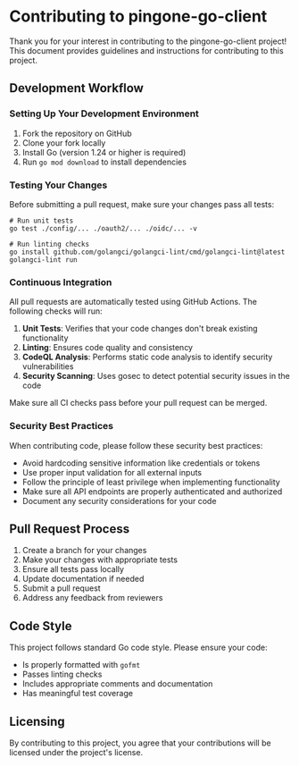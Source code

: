 # Contributing to pingone-go-client

Thank you for your interest in contributing to the pingone-go-client project! This document provides guidelines and instructions for contributing to this project.

## Development Workflow

### Setting Up Your Development Environment

1. Fork the repository on GitHub
2. Clone your fork locally
3. Install Go (version 1.24 or higher is required)
4. Run `go mod download` to install dependencies

### Testing Your Changes

Before submitting a pull request, make sure your changes pass all tests:

```shell
# Run unit tests
go test ./config/... ./oauth2/... ./oidc/... -v

# Run linting checks
go install github.com/golangci/golangci-lint/cmd/golangci-lint@latest
golangci-lint run
```

### Continuous Integration

All pull requests are automatically tested using GitHub Actions. The following checks will run:

1. **Unit Tests**: Verifies that your code changes don't break existing functionality
2. **Linting**: Ensures code quality and consistency
3. **CodeQL Analysis**: Performs static code analysis to identify security vulnerabilities
4. **Security Scanning**: Uses gosec to detect potential security issues in the code

Make sure all CI checks pass before your pull request can be merged.

### Security Best Practices

When contributing code, please follow these security best practices:

- Avoid hardcoding sensitive information like credentials or tokens
- Use proper input validation for all external inputs
- Follow the principle of least privilege when implementing functionality
- Make sure all API endpoints are properly authenticated and authorized
- Document any security considerations for your code

## Pull Request Process

1. Create a branch for your changes
2. Make your changes with appropriate tests
3. Ensure all tests pass locally
4. Update documentation if needed
5. Submit a pull request
6. Address any feedback from reviewers

## Code Style

This project follows standard Go code style. Please ensure your code:

- Is properly formatted with `gofmt`
- Passes linting checks
- Includes appropriate comments and documentation
- Has meaningful test coverage

## Licensing

By contributing to this project, you agree that your contributions will be licensed under the project's license.
